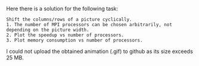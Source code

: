 Here there is a solution for the following task:

    Shift the columns/rows of a picture cyclically.
    1. The number of MPI processors can be chosen arbitrarily, not depending on the picture width.
    2. Plot the speedup vs number of processors.
    3. Plot memory consumption vs number of processors.

I could not upload the obtained animation (.gif) to github as its size exceeds 25 MB.
